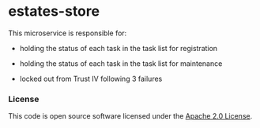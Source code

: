 
# estates-store

This microservice is responsible for:

- holding the status of each task in the task list for registration
- holding the status of each task in the task list for maintenance

- locked out from Trust IV following 3 failures

### License

This code is open source software licensed under the [Apache 2.0 License]("http://www.apache.org/licenses/LICENSE-2.0.html").
